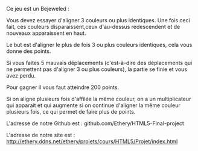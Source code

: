 Ce jeu est un Bejeweled :


Vous devez essayer d'aligner 3 couleurs ou plus identiques. Une fois ceci fait, ces couleurs disparaissent,ceux d'au-dessus
redescendent et de nouveaux apparaissent en haut.

Le but est d'aligner le plus de fois 3 ou plus couleurs identiques, cela vous donne des points.

Si vous faites 5 mauvais déplacements (c'est-à-dire des déplacements qui ne permettent pas d'aligner 3 ou plus couleurs), la partie se finie et vous avez perdu.

Pour gagner il vous faut atteindre 200 points.

Si on aligne plusieurs fois d'affilée la même couleur, on a un multiplicateur qui apparait et qui augmente si on continue d'aligner la même couleur plusieurs fois, ce qui permet de faire plus de points.


L'adresse de notre Github est : github.com/Ethery/HTML5-Final-project

L'adresse de notre site est : http://ethery.ddns.net/ethery/projets/cours/HTML5/Projet/index.html
